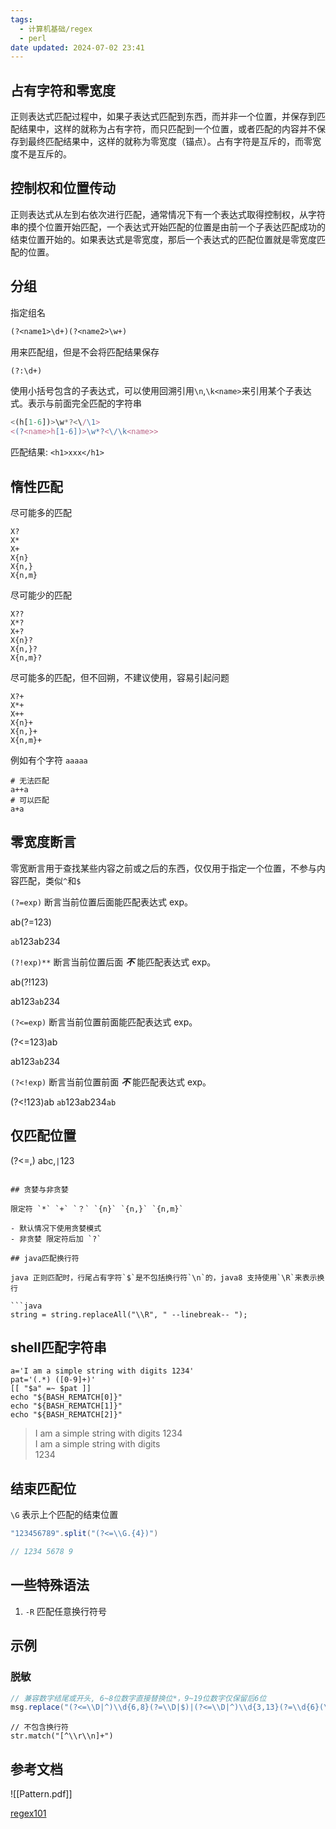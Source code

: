 ```yaml
---
tags:
  - 计算机基础/regex
  - perl
date updated: 2024-07-02 23:41
---
```


## 占有字符和零宽度

正则表达式匹配过程中，如果子表达式匹配到东西，而并非一个位置，并保存到匹配结果中，这样的就称为占有字符，而只匹配到一个位置，或者匹配的内容并不保存到最终匹配结果中，这样的就称为零宽度（锚点）。占有字符是互斥的，而零宽度不是互斥的。

## 控制权和位置传动

正则表达式从左到右依次进行匹配，通常情况下有一个表达式取得控制权，从字符串的摸个位置开始匹配，一个表达式开始匹配的位置是由前一个子表达匹配成功的结束位置开始的。如果表达式是零宽度，那后一个表达式的匹配位置就是零宽度匹配的位置。

## 分组

指定组名

```perl
(?<name1>\d+)(?<name2>\w+)
```

用来匹配组，但是不会将匹配结果保存

```perl
(?:\d+)
```

使用小括号包含的子表达式，可以使用回溯引用`\n`,`\k<name>`来引用某个子表达式。表示与前面完全匹配的字符串

```javascript
<(h[1-6])>\w*?<\/\1>
<(?<name>h[1-6])>\w*?<\/\k<name>>
```

匹配结果: `<h1>xxx</h1>`

## 惰性匹配

尽可能多的匹配

```shell
X?
X*
X+
X{n}
X{n,}
X{n,m}
```

尽可能少的匹配

```shell
X??
X*?
X+?
X{n}?
X{n,}?
X{n,m}?
```

尽可能多的匹配，但不回朔，不建议使用，容易引起问题

```shell
X?+
X*+
X++
X{n}+
X{n,}+
X{n,m}+
```

例如有个字符 `aaaaa`

```shell
# 无法匹配
a++a
# 可以匹配
a+a
```

## 零宽度断言

零宽断言用于查找某些内容之前或之后的东西，仅仅用于指定一个位置，不参与内容匹配，类似`^`和`$`

`(?=exp)`
断言当前位置后面能匹配表达式 exp。

ab(?=123)

`ab`123ab234

`(?!exp)**`
断言当前位置后面 **_不_** 能匹配表达式 exp。

ab(?!123)

ab123`ab`234

`(?<=exp)`
断言当前位置前面能匹配表达式 exp。

(?<=123)ab

ab123`ab`234

`(?<!exp)`
断言当前位置前面 **_不_** 能匹配表达式 exp。

(?<!123)ab
`ab`123ab234`ab`

## 仅匹配位置

(?<=,)
abc,`|`123

````

## 贪婪与非贪婪

限定符 `*` `+` `？` `{n}` `{n,}` `{n,m}`

- 默认情况下使用贪婪模式
- 非贪婪 限定符后加 `?`

## java匹配换行符

java 正则匹配时，行尾占有字符`$`是不包括换行符`\n`的，java8 支持使用`\R`来表示换行

```java
string = string.replaceAll("\\R", " --linebreak-- ");
````

## shell匹配字符串

```shell
a='I am a simple string with digits 1234'
pat='(.*) ([0-9]+)'
[[ "$a" =~ $pat ]]
echo "${BASH_REMATCH[0]}"
echo "${BASH_REMATCH[1]}"
echo "${BASH_REMATCH[2]}"
```

> I am a simple string with digits 1234 \
> I am a simple string with digits \
> 1234

## 结束匹配位

`\G` 表示上个匹配的结束位置

```java
"123456789".split("(?<=\\G.{4})")

// 1234 5678 9
```

## 一些特殊语法

1. `-R` 匹配任意换行符号

## 示例

### 脱敏

```java
// 兼容数字结尾或开头, 6~8位数字直接替换位*，9~19位数字仅保留后6位
msg.replace("(?<=\\D|^)\\d{6,8}(?=\\D|$)|(?<=\\D|^)\\d{3,13}(?=\\d{6}(\\D|$))","****");
```

```shell
// 不包含换行符
str.match("[^\\r\\n]+")
```

## 参考文档

![[Pattern.pdf]]

[regex101](https://regex101.com/)
